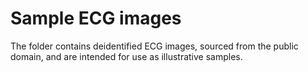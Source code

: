 # Sample ECG images

The folder contains deidentified ECG images, sourced from the public domain, and are intended for use as illustrative samples.